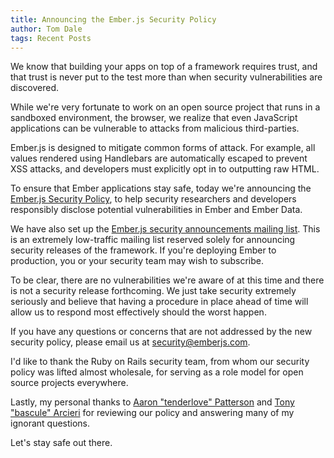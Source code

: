 ```yaml
---
title: Announcing the Ember.js Security Policy
author: Tom Dale
tags: Recent Posts
---
```


We know that building your apps on top of a framework requires
trust, and that trust is never put to the test more than when security
vulnerabilities are discovered.

While we're very fortunate to work on an open source project that runs
in a sandboxed environment, the browser, we realize that even JavaScript
applications can be vulnerable to attacks from malicious third-parties.

Ember.js is designed to mitigate common forms of attack. For example,
all values rendered using Handlebars are automatically escaped to
prevent XSS attacks, and developers must explicitly opt in to outputting
raw HTML.

To ensure that Ember applications stay safe, today we're announcing the
[Ember.js Security Policy](/security), to help security researchers and
developers responsibly disclose potential vulnerabilities in Ember and
Ember Data.

We have also set up the [Ember.js security announcements mailing
list](https://groups.google.com/forum/#!forum/ember-security). This is
an extremely low-traffic mailing list reserved solely for announcing
security releases of the framework. If you're deploying Ember to
production, you or your security team may wish to subscribe.

To be clear, there are no vulnerabilities we're aware of at this time
and there is not a security release forthcoming. We just take security
extremely seriously and believe that having a procedure in place ahead of
time will allow us to respond most effectively should the
worst happen.

If you have any questions or concerns that are not addressed by the new
security policy, please email us at
[security@emberjs.com](mailto:security@emberjs.com).

I'd like to thank the Ruby on Rails security team, from whom our
security policy was lifted almost wholesale, for serving as a role model
for open source projects everywhere.

Lastly, my personal thanks to [Aaron "tenderlove"
Patterson](https://twitter.com/tenderlove) and [Tony "bascule"
Arcieri](https://twitter.com/bascule) for reviewing our policy and
answering many of my ignorant questions.

Let's stay safe out there.
